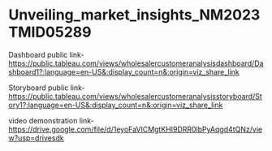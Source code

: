 # Unveiling_market_insights_NM2023TMID05289


Dashboard public link-https://public.tableau.com/views/wholesalercustomeranalysisdashboard/Dashboard1?:language=en-US&:display_count=n&:origin=viz_share_link



Storyboard public link-https://public.tableau.com/views/wholesalercustomeranalysisstoryboard/Story1?:language=en-US&:display_count=n&:origin=viz_share_link


video demonstration link-https://drive.google.com/file/d/1eyoFaVlCMgtKHI9DRR0lbPyAqgd4tQNz/view?usp=drivesdk
